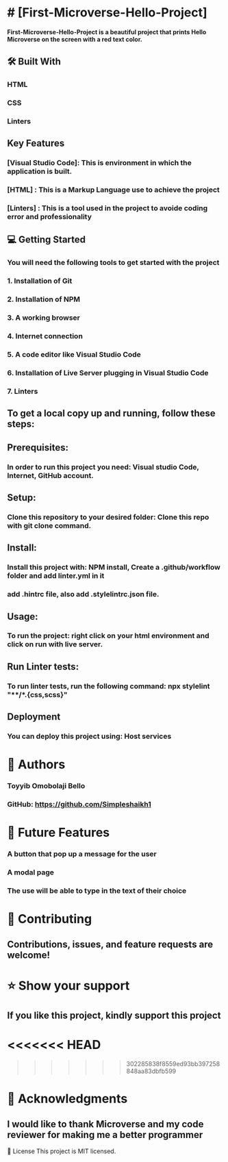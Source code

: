 #  # [First-Microverse-Hello-Project]

#### First-Microverse-Hello-Project is a beautiful project that prints Hello Microverse on the screen with a red text color.

## 🛠 Built With

### HTML
### CSS
### Linters


## Key Features

### [Visual Studio Code]: This is environment in which the application is built.
### [HTML] : This is a Markup Language use to achieve the project
### [Linters] : This is a tool used in the project to avoide coding error and professionality



## 💻 Getting Started

### You will need the following tools to get started with the project

### 1. Installation of Git
### 2. Installation of NPM
### 3. A working browser
### 4. Internet connection
### 5. A code editor like Visual Studio Code
### 6. Installation of Live Server plugging in Visual Studio Code
### 7. Linters

## To get a local copy up and running, follow these steps:

## Prerequisites:

### In order to run this project you need: Visual studio Code, Internet, GitHub account.

## Setup:

### Clone this repository to your desired folder: Clone this repo with git clone command.

## Install:

### Install this project with: NPM install, Create a .github/workflow folder and add linter.yml in it
### add .hintrc file, also add .stylelintrc.json file.

## Usage:

### To run the project: right click on your html environment and click on run with live server.

## Run Linter tests:

### To run linter tests, run the following command: npx stylelint "**/*.{css,scss}" 

## Deployment
### You can deploy this project using: Host services



# 👥 Authors

### Toyyib Omobolaji Bello


### GitHub: https://github.com/Simpleshaikh1



# 🔭 Future Features

###  A button that pop up a message for the user
### A modal page
### The use will be able to type in the text of their choice


# 🤝 Contributing
## Contributions, issues, and feature requests are welcome!


# ⭐️ Show your support

## If you like this project, kindly support this project
<<<<<<< HEAD
=======

>>>>>>> 302285838f8559ed93bb397258848aa83dbfb599

# 🙏 Acknowledgments

## I would like to thank Microverse and my code reviewer for making me a better programmer


📝 License
This project is MIT licensed.
